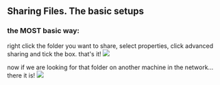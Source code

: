 <h2>Sharing Files. The basic setups</h2>

<h3>the MOST basic way:</h3>
right click the folder you want to share, select properties, click advanced sharing and tick the box. that's it!
<img src="https://i.imgur.com/warimfi.png">

now if we are looking for that folder on another machine in the network...
there it is!
<img src="https://i.imgur.com/aPUeeGs.png">
